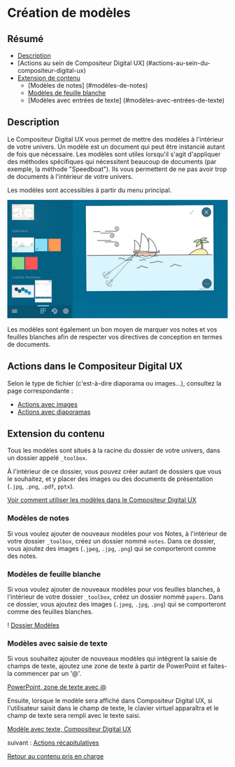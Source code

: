 # Création de modèles

## Résumé
* [Description](#description)
* [Actions au sein de Compositeur Digital UX] (#actions-au-sein-du-compositeur-digital-ux)
* [Extension de contenu](#extension-de-contenu)
   * [Modèles de notes] (#modèles-de-notes)
   * [Modèles de feuille blanche](#modèles-de-feuille-blanche)
   * [Modèles avec entrées de texte] (#modèles-avec-entrées-de-texte)

## Description

Le Compositeur Digital UX vous permet de mettre des modèles à l'intérieur de votre univers. Un modèle est un document qui peut être instancié autant de fois que nécessaire.
Les modèles sont utiles lorsqu'il s'agit d'appliquer des méthodes spécifiques qui nécessitent beaucoup de documents (par exemple, la méthode "Speedboat"). Ils vous permettent de ne pas avoir trop de documents à l'intérieur de votre univers.

Les modèles sont accessibles à partir du menu principal.

![Modèles](../../../en/img/content_templates_menu.JPG)

Les modèles sont également un bon moyen de marquer vos notes et vos feuilles blanches afin de respecter vos directives de conception en termes de documents.

## Actions dans le Compositeur Digital UX

Selon le type de fichier (c'est-à-dire diaporama ou images...), consultez la page correspondante :
* [Actions avec images](images.md#actions-au-sein-du-compositeur-digital-ux)
* [Actions avec diaporamas](slideshows.md#actions-au-sein-du-compositeur-digital-ux)


## Extension du contenu

Tous les modèles sont situés à la racine du dossier de votre univers, dans un dossier appelé `_toolbox`.

À l'intérieur de ce dossier, vous pouvez créer autant de dossiers que vous le souhaitez, et y placer des images ou des documents de présentation (`.jpg`, `.png`, `.pdf`, `pptx`).

[Voir comment utiliser les modèles dans le Compositeur Digital UX](../../user_guide/workflow.md#use-templates)

### Modèles de notes

Si vous voulez ajouter de nouveaux modèles pour vos Notes, à l'intérieur de votre dossier `_toolbox`, créez un dossier nommé `notes`. Dans ce dossier, vous ajoutez des images (`.jpeg`, `.jpg`, `.png`) qui se comporteront comme des notes.

### Modèles de feuille blanche

Si vous voulez ajouter de nouveaux modèles pour vos feuilles blanches, à l'intérieur de votre dossier `_toolbox`, créez un dossier nommé `papers`. Dans ce dossier, vous ajoutez des images (`.jpeg`, `.jpg`, `.png`) qui se comporteront comme des feuilles blanches.

! [Dossier Modèles](../../../en/img/content_template_folder.JPG)

### Modèles avec saisie de texte

Si vous souhaitez ajouter de nouveaux modèles qui intègrent la saisie de champs de texte, ajoutez une zone de texte à partir de PowerPoint et faites-la commencer par un '@'.

[PowerPoint, zone de texte avec @](../../../en/img/content_template_text.JPG)

Ensuite, lorsque le modèle sera affiché dans Compositeur Digital UX, si l'utilisateur saisit dans le champ de texte, le clavier virtuel apparaîtra et le champ de texte sera rempli avec le texte saisi.

[Modèle avec texte, Compositeur Digital UX](../../../en/img/content_template_text_cdux.JPG)

suivant : [Actions récapitulatives](actions.md)




[Retour au contenu pris en charge](index.md)